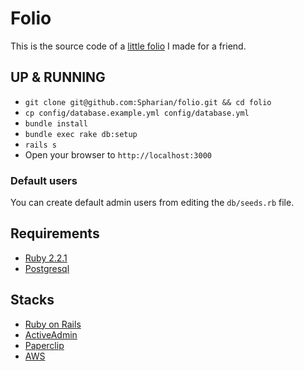 # Folio

This is the source code of a [little folio](https://ketfikevin.herokuapp.com) I made for a friend.

## UP & RUNNING

* `git clone git@github.com:Spharian/folio.git && cd folio`
* `cp config/database.example.yml config/database.yml`
* `bundle install`
* `bundle exec rake db:setup`
* `rails s`
* Open your browser to `http://localhost:3000`

### Default users

You can create default admin users from editing the `db/seeds.rb` file.

## Requirements

* [Ruby 2.2.1](https://ruby-doc.org/core-2.2.1)
* [Postgresql](https://www.postgresql.org)

## Stacks

* [Ruby on Rails](http://rubyonrails.org)
* [ActiveAdmin](https://activeadmin.info)
* [Paperclip](https://github.com/thoughtbot/paperclip)
* [AWS](https://aws.amazon.com)
